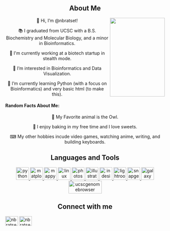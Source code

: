 <body>
  <center>
<h2 align="center">About Me</h2>
<img src="https://media.tenor.com/OSnZnnqx4vsAAAAC/anime-hello.gif" align="right" width="173" height="249" />
<p>👋 Hi, I’m @nbratset! </p>
<p>📚 I graduated from UCSC with a B.S. Biochemistry and Molecular Biology, and a minor in Bioinformatics. </p>
<p>🧬 I'm currently working at a biotech startup in stealth mode. </p>
<p>👀 I’m interested in Bioinformatics and Data Visualization. </p>
<p>🌱 I’m currently learning Python (with a focus on Bioinformatics) and very basic html (to make this). </p>

<h4 align="Left"> Random Facts About Me: </h4>
<p>🦉 My Favorite animal is the Owl. </p>
<p>🍪 I enjoy baking in my free time and I love sweets.</p>
<p>⌨ My other hobbies incude video games, watching anime, writing, and building keyboards. </p>

<h2 align="center">Languages and Tools</h2>
<p align="center"> 
<a href="https://www.python.org" target="_blank" rel="noreferrer"> <img src="https://upload.wikimedia.org/wikipedia/commons/archive/c/c3/20220821155028%21Python-logo-notext.svg" alt="python" width="40" height="40" /> </a>
<a href="https://matplotlib.org/" target="_blank" rel="noreferrer"> <img src="https://matplotlib.org/_static/images/documentation.svg" alt="matplotlib" width="40" height="40"/> </a>
<a href="https://pypi.org/project/mappy/" target="_blank" rel="noreferrer"> <img src="https://pypi.org/static/images/logo-small.95de8436.svg" alt="mappy" width="40" height="40"/> </a>
<a href="https://www.linux.org/" target="_blank" rel="noreferrer"> <img src="https://upload.wikimedia.org/wikipedia/commons/3/35/Tux.svg" alt="linux" width="40" height="40"/> </a> 
<a href="https://www.photoshop.com/en" target="_blank" rel="noreferrer"> <img src="https://www.adobe.com/content/dam/acom/one-console/icons_rebrand/ps_appicon.svg" alt="photoshop" width="40" height="40"/> </a> 
<a href="https://www.adobe.com/in/products/illustrator.html" target="_blank" rel="noreferrer"> <img src="https://www.adobe.com/content/dam/shared/images/product-icons/svg/illustrator.svg" alt="illustrator" width="40" height="40"/> </a> 
<a href="https://www.adobe.com/products/indesign.html" target="_blank" rel="noreferrer"> <img src="https://www.adobe.com/content/dam/cc/icons/indesign.svg" alt="indesign" width="40" height="40"/> </a> 
<a href="https://www.adobe.com/products/photoshop-lightroom.html" target="_blank" rel="noreferrer"> <img src="https://www.adobe.com/content/dam/cc1/en/genuine/images/AFC/LR_icon.svg" alt="lightroom" width="40" height="40"/> </a> 
<a href="https://www.snapgene.com/"> <img src="https://cdn.snapgene.com/assets/12.26.3/favicon/android-icon-192x192.png" alt="snapgene" width="40" height="40" /> </a> 
<a href="https://galaxyproject.org/use/"> <img src="https://galaxyproject.org/images/galaxy-logos/galaxy_project_logo_square.png" alt="galaxy" width="40" height="40" /> </a> 
<a href="https://genome.ucsc.edu/"> <img src="https://genome.ucsc.edu/images/ucscHelixLogo.png" alt="ucscgenomebrowser" width="105" height="40" /> </a> 
</p>

<h2 align="center">Connect with me</h2>
<p align="left">
<a href="https://twitter.com/nbratset" target="blank"><img align="center" src="https://raw.githubusercontent.com/rahuldkjain/github-profile-readme-generator/master/src/images/icons/Social/twitter.svg" alt="nbratset" height="30" width="40" /></a>
<a href="https://linkedin.com/in/nbratset" target="blank"><img align="center" src="https://raw.githubusercontent.com/rahuldkjain/github-profile-readme-generator/master/src/images/icons/Social/linked-in-alt.svg" alt="nbratset" height="30" width="40" /></a>
</p>


  </center>
</body>

